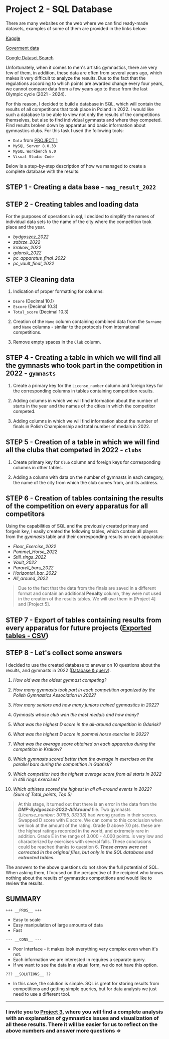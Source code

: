# Project 2 - SQL Database

There are many websites on the web where we can find ready-made datasets, examples of some of them are provided in the links below:

[Kaggle](https://www.kaggle.com/datasets)

[Goverment data](https://data.gov/)

[Google Dataset Search](https://datasetsearch.research.google.com/)

Unfortunately, when it comes to men's artistic gymnastics, there are very few of them, in addition, these data are often from several years ago, which makes it very difficult to analyze the results. Due to the fact that the regulations according to which points are awarded change every four years, we cannot compare data from a few years ago to those from the last Olympic cycle (2021 - 2024).

For this reason, I decided to build a database in SQL, which will contain the results of all competitions that took place in Poland in 2022. I would like such a database to be able to view not only the results of the competitions themselves, but also to find individual gymnasts and where they competed. Find results broken down by apparatus and basic information about gymnastics clubs. For this task I used the following tools:

* `Data` from [PROJECT 1](https://github.com/Asturn15/Gymnastics-on-GitHub/tree/main/Project%201%20-%20Data/Clean%20CSV/Result%20from%20Poland)
* `MySQL Server 8.0.33`
* `MySQL Workbench 8.0`
* `Visual Studio Code`

Below is a step-by-step description of how we managed to create a complete database with the results:

## STEP 1 - Creating a data base - `mag_result_2022`

## STEP 2 - Creating tables and loading data

For the purposes of operations in sql, I decided to simplify the names of individual data sets to the name of the city where the competition took place and the year.

* _bydgoszcz_2022_
* _zabrze_2022_
* _krakow_2022_
* _gdansk_2022_
* _pc_apparatus_final_2022_
* _pc_vault_final_2022_

## STEP 3 Cleaning data

1. Indication of proper formatting for columns:

* `Dsore` (Decimal 10.1)
* `Escore` (Decimal 10.3)
* `Total_score` (Decimal 10.3)

2. Creation of the `Name` column containing combined data from the `Surname` and `Name` columns - similar to the protocols from international competitions.

3. Remove empty spaces in the `Club` column.

## STEP 4 - Creating a table in which we will find all the gymnasts who took part in the competition in 2022 - `gymnasts`

1. Create a primary key for the `License_number` column and foreign keys for the corresponding columns in tables containing competition results.

2. Adding columns in which we will find information about the number of starts in the year and the names of the cities in which the competitor competed.

3. Adding columns in which we will find information about the number of finals in Polish Championship and total number of medals in 2022.

## STEP 5 - Creation of a table in which we will find all the clubs that competed in 2022 - `clubs`

1. Create primary key for `Club` column and foreign keys for corresponding columns in other tables.

1. Adding a column with data on the number of gymnasts in each category, the name of the city from which the club comes from, and its address.

## STEP 6 - Creation of tables containing the results of the competition on every apparatus for all competitors

Using the capabilities of SQL and the previously created primary and forgein key, I easily created the following tables, which contain all players from the _gymnasts_ table and their corresponding results on each apparatus:

* _Floor_Exercise_2022_
* _Pommel_Horse_2022_
* _Still_rings_2022_
* _Vault_2022_
* _Pararell_bars_2022_
* _Horizontal_bar_2022_
* _All_around_2022_

>Due to the fact that the data from the finals are saved in a different format and contain an additional __Penalty__ column, they were not used in the creation of the results tables. We will use them in [Project 4] and [Project 5].

## STEP 7 -  Export of tables containing results from every apparatus for future projects ([Exported tables - CSV](https://github.com/Asturn15/Gymnastics-on-GitHub/tree/main/Project%202%20-%20SQL%20data%20base%20%26%20query/Exported%20tables%20-%20CSV))

## STEP 8 - Let's collect some answers

I decided to use the created database to answer on 10 questions about the results, and gymnasts in 2022 ([Database & query](https://github.com/Asturn15/Gymnastics-on-GitHub/tree/main/Project%202%20-%20SQL%20data%20base%20%26%20query/Data%20base%20%26%20query)).

1. _How old was the oldest gymnast competing?_
2. _How many gymnasts took part in each competition organized by the Polish Gymnastics Association in 2022?_

3. _How many seniors and how many juniors trained gymnastics in 2022?_

4. _Gymnasts whose club won the most medals and how many?_

5. _What was the highest D score in the all-around competition in Gdańsk?_

6. _What was the highest D score in pommel horse exercise in 2022?_

7. _What was the average score obtained on each apparatus during the competition in Krakow?_

8. _Which gymnasts scored better than the average in exercises on the parallel bars during the competition in Gdańsk?_

9. _Which competitor had the highest average score from all starts in 2022 in still rings exercises?_

10. _Which athletes scored the highest in all all-around events in 2022? (Sum of Total_points, Top 5)_

>At this stage, it turned out that there is an error in the data from the ___DMP-Bydgoszcz-2022-AllAround___ file. Two gymnasts (_License_number: 30185, 33333_) had wrong grades in their scores. Swapped D score with E score. We can come to this conclusion when we look at the amount of the rating. Grade D above 7.0 pts. these are the highest ratings recorded in the world, and extremely rare in addition. Grade E in the range of 3.000 - 4.000 points. is very low and characterized by exercises with several falls. These conclusions could be reached thanks to question 6. ___These errors were not corrected in the original files, but only in the SQL database and extracted tables.___

The answers to the above questions do not show the full potential of SQL. When asking them, I focused on the perspective of the recipient who knows nothing about the results of gymnastics competitions and would like to review the results.

## SUMMARY

`+++ __PROS__ +++`

* Easy to scale
* Easy manipulation of large amounts of data
* Fast

`--- __CONS__ ---`

* Poor Interface - it makes look everything very complex even when it's not.
* Each information we are interested in requires a separate query.
* If we want to see the data in a visual form, we do not have this option.

`??? __SOLUTIONS__ ??`

* In this case, the solution is simple. SQL is great for storing results from competitions and getting simple queries, but for data analysis we just need to use a different tool.

---

### I invite you to [Project 3](https://github.com/Asturn15/Gymnastics-on-GitHub/tree/main/Project%203%20-%20MS%20Excel%20analysis), where you will find a complete analysis with an explanation of gymnastics issues and visualization of all these results. There it will be easier for us to reflect on the above numbers and answer more questions =>
